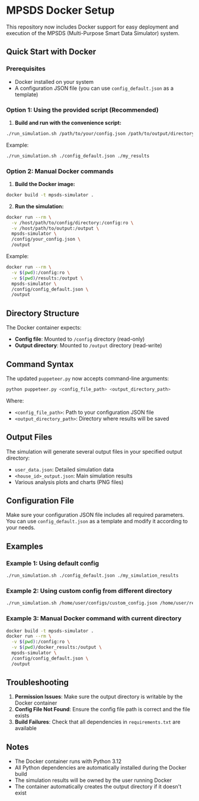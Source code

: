 # MPSDS Docker Setup

This repository now includes Docker support for easy deployment and execution of the MPSDS (Multi-Purpose Smart Data Simulator) system.

## Quick Start with Docker

### Prerequisites
- Docker installed on your system
- A configuration JSON file (you can use `config_default.json` as a template)

### Option 1: Using the provided script (Recommended)

1. **Build and run with the convenience script:**
```bash
./run_simulation.sh /path/to/your/config.json /path/to/output/directory
```

Example:
```bash
./run_simulation.sh ./config_default.json ./my_results
```

### Option 2: Manual Docker commands

1. **Build the Docker image:**
```bash
docker build -t mpsds-simulator .
```

2. **Run the simulation:**
```bash
docker run --rm \
  -v /host/path/to/config/directory:/config:ro \
  -v /host/path/to/output:/output \
  mpsds-simulator \
  /config/your_config.json \
  /output
```

Example:
```bash
docker run --rm \
  -v $(pwd):/config:ro \
  -v $(pwd)/results:/output \
  mpsds-simulator \
  /config/config_default.json \
  /output
```

## Directory Structure

The Docker container expects:
- **Config file**: Mounted to `/config` directory (read-only)
- **Output directory**: Mounted to `/output` directory (read-write)

## Command Syntax

The updated `puppeteer.py` now accepts command-line arguments:

```bash
python puppeteer.py <config_file_path> <output_directory_path>
```

Where:
- `<config_file_path>`: Path to your configuration JSON file
- `<output_directory_path>`: Directory where results will be saved

## Output Files

The simulation will generate several output files in your specified output directory:
- `user_data.json`: Detailed simulation data
- `<house_id>_output.json`: Main simulation results
- Various analysis plots and charts (PNG files)

## Configuration File

Make sure your configuration JSON file includes all required parameters. You can use `config_default.json` as a template and modify it according to your needs.

## Examples

### Example 1: Using default config
```bash
./run_simulation.sh ./config_default.json ./my_simulation_results
```

### Example 2: Using custom config from different directory
```bash
./run_simulation.sh /home/user/configs/custom_config.json /home/user/results/run_001
```

### Example 3: Manual Docker command with current directory
```bash
docker build -t mpsds-simulator .
docker run --rm \
  -v $(pwd):/config:ro \
  -v $(pwd)/docker_results:/output \
  mpsds-simulator \
  /config/config_default.json \
  /output
```

## Troubleshooting

1. **Permission Issues**: Make sure the output directory is writable by the Docker container
2. **Config File Not Found**: Ensure the config file path is correct and the file exists
3. **Build Failures**: Check that all dependencies in `requirements.txt` are available

## Notes

- The Docker container runs with Python 3.12
- All Python dependencies are automatically installed during the Docker build
- The simulation results will be owned by the user running Docker
- The container automatically creates the output directory if it doesn't exist
